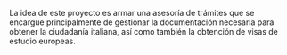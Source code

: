 La idea de este proyecto es armar una asesoría de trámites que se encargue principalmente de gestionar la documentación necesaria para obtener la ciudadanía italiana, así como también la obtención de visas de estudio europeas.
